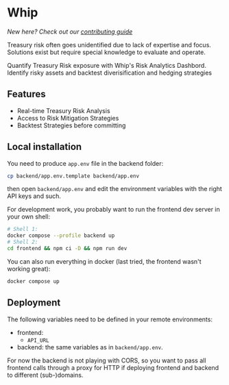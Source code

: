 # Whip

_New here? Check out our [contributing guide](./CONTRIBUTING.md)_

Treasury risk often goes unidentified due to lack of expertise and focus. Solutions exist but require special knowledge to evaluate and operate.

Quantify Treasury Risk exposure with Whip's Risk Analytics Dashbord. Identify risky assets and backtest diverisification and hedging strategies

## Features

- Real-time Treasury Risk Analysis
- Access to Risk Mitigation Strategies
- Backtest Strategies before committing

## Local installation

You need to produce `app.env` file in the backend folder:

```sh
cp backend/app.env.template backend/app.env
```

then open `backend/app.env` and edit the environment variables with the right API keys and such.


For development work, you probably want to run the frontend dev server in your own shell:

```sh
# Shell 1:
docker compose --profile backend up
# Shell 2:
cd frontend && npm ci -D && npm run dev
```

You can also run everything in docker (last tried, the frontend wasn't working great):

```sh
docker compose up
````

## Deployment

The following variables need to be defined in your remote environments:


- frontend:
  - `API_URL`
- backend: the same variables as in `backend/app.env`.

For now the backend is not playing with CORS, so you want to pass all frontend calls through a proxy
for HTTP if deploying frontend and backend to different (sub-)domains.
